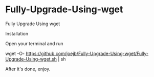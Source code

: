 # Fully-Upgrade-Using-wget

Fully Upgrade Using wget

Installation

Open your terminal and run

wget -O- https://github.com/joejb/Fully-Upgrade-Using-wget/Fully-Upgrade-Using-wget.sh | sh

After it's done, enjoy.
